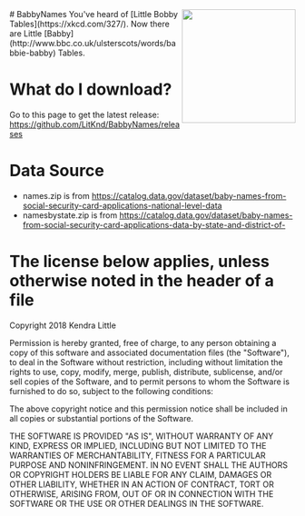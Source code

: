 <img src="https://cloud.githubusercontent.com/assets/1623675/23083302/e627a184-f511-11e6-9d9f-8d1ec5789156.png" width="200" align="right">
# BabbyNames
You've heard of [Little Bobby Tables](https://xkcd.com/327/). Now there are Little [Babby](http://www.bbc.co.uk/ulsterscots/words/babbie-babby) Tables.

# What do I download?
Go to this page to get the latest release: https://github.com/LitKnd/BabbyNames/releases

# Data Source
* names.zip is from https://catalog.data.gov/dataset/baby-names-from-social-security-card-applications-national-level-data
* namesbystate.zip is from https://catalog.data.gov/dataset/baby-names-from-social-security-card-applications-data-by-state-and-district-of-

# The license below applies, unless otherwise noted in the header of a file
Copyright 2018 Kendra Little

Permission is hereby granted, free of charge, to any person obtaining a copy of this software and associated documentation files (the "Software"), to deal in the Software without restriction, including without limitation the rights to use, copy, modify, merge, publish, distribute, sublicense, and/or sell copies of the Software, and to permit persons to whom the Software is furnished to do so, subject to the following conditions:

The above copyright notice and this permission notice shall be included in all copies or substantial portions of the Software.

THE SOFTWARE IS PROVIDED "AS IS", WITHOUT WARRANTY OF ANY KIND, EXPRESS OR IMPLIED, INCLUDING BUT NOT LIMITED TO THE WARRANTIES OF MERCHANTABILITY, FITNESS FOR A PARTICULAR PURPOSE AND NONINFRINGEMENT. IN NO EVENT SHALL THE AUTHORS OR COPYRIGHT HOLDERS BE LIABLE FOR ANY CLAIM, DAMAGES OR OTHER LIABILITY, WHETHER IN AN ACTION OF CONTRACT, TORT OR OTHERWISE, ARISING FROM, OUT OF OR IN CONNECTION WITH THE SOFTWARE OR THE USE OR OTHER DEALINGS IN THE SOFTWARE.
